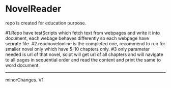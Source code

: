 # NovelReader
repo is created for education purpose.


#1.Repo have testScripts which fetch text from webpages and write it into document, each webage behaves differently so each webpage have seprate file.
#2.readnovelonline is the completed one, recommend to run for smaller novel only which have 5-10 chapters only.
#3 only parameter needed is url of that novel, scipt will get url of all chapters and will navigate to all pages in sequential order and read the content and print the same to word document.


------------------------------------------------------------------------------------
minorChanges. V1
